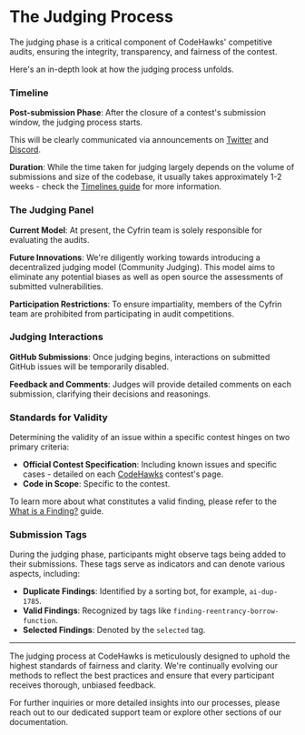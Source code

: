# The Judging Process

The judging phase is a critical component of CodeHawks' competitive audits, ensuring the integrity, transparency, and fairness of the contest.&#x20;

Here's an in-depth look at how the judging process unfolds.

### Timeline

**Post-submission Phase**: After the closure of a contest's submission window, the judging process starts.&#x20;

This will be clearly communicated via announcements on [Twitter](https://twitter.com/CodeHawks) and [Discord](https://discord.gg/cyfrin).

**Duration**: While the time taken for judging largely depends on the volume of submissions and size of the codebase, it usually takes approximately 1-2 weeks - check the [Timelines guide](../protocol-teams-sponsors/audit-pricing-and-timelines.md) for more information.

### The Judging Panel

**Current Model**: At present, the Cyfrin team is solely responsible for evaluating the audits.

**Future Innovations**: We're diligently working towards introducing a decentralized judging model (Community Judging). This model aims to eliminate any potential biases as well as open source the assessments of submitted vulnerabilities.

**Participation Restrictions**: To ensure impartiality, members of the Cyfrin team are prohibited from participating in audit competitions.

### Judging Interactions

**GitHub Submissions**: Once judging begins, interactions on submitted GitHub issues will be temporarily disabled.

**Feedback and Comments**: Judges will provide detailed comments on each submission, clarifying their decisions and reasonings.

### Standards for Validity

Determining the validity of an issue within a specific contest hinges on two primary criteria:

* **Official Contest Specification**: Including known issues and specific cases  - detailed on each [CodeHawks](https://www.codehawks.com) contest's page.
* **Code in Scope**: Specific to the contest.

To learn more about what constitutes a valid finding, please refer to the [What is a Finding?](../hawks-auditors/how-to-determine-a-finding-validity.md) guide.

### Submission Tags

During the judging phase, participants might observe tags being added to their submissions. These tags serve as indicators and can denote various aspects, including:

* **Duplicate Findings**: Identified by a sorting bot, for example, `ai-dup-1785`.
* **Valid Findings**: Recognized by tags like `finding-reentrancy-borrow-function`.
* **Selected Findings**: Denoted by the `selected` tag.

***

The judging process at CodeHawks is meticulously designed to uphold the highest standards of fairness and clarity. We're continually evolving our methods to reflect the best practices and ensure that every participant receives thorough, unbiased feedback.

For further inquiries or more detailed insights into our processes, please reach out to our dedicated support team or explore other sections of our documentation.
